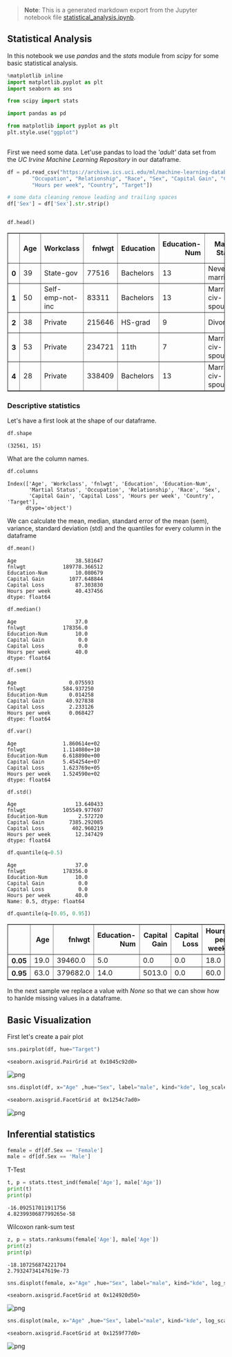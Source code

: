 >**Note**: This is a generated markdown export from the Jupyter notebook file [statistical_analysis.ipynb](statistical_analysis.ipynb).

## Statistical Analysis

In this notebook we use _pandas_ and the _stats_ module from _scipy_ for some basic statistical analysis.


```python
%matplotlib inline
import matplotlib.pyplot as plt
import seaborn as sns

from scipy import stats 

import pandas as pd

from matplotlib import pyplot as plt
plt.style.use("ggplot")
 
```

First we need some data. Let'use pandas to load the _'adult'_ data set from the _UC Irvine Machine Learning Repository_ in our dataframe.


```python
df = pd.read_csv("https://archive.ics.uci.edu/ml/machine-learning-databases/adult/adult.data", names=["Age", "Workclass", "fnlwgt", "Education", "Education-Num", "Martial Status",
        "Occupation", "Relationship", "Race", "Sex", "Capital Gain", "Capital Loss",
        "Hours per week", "Country", "Target"])

# some data cleaning remove leading and trailing spaces
df['Sex'] = df['Sex'].str.strip()


df.head()
```




<div>
<style scoped>
    .dataframe tbody tr th:only-of-type {
        vertical-align: middle;
    }

    .dataframe tbody tr th {
        vertical-align: top;
    }

    .dataframe thead th {
        text-align: right;
    }
</style>
<table border="1" class="dataframe">
  <thead>
    <tr style="text-align: right;">
      <th></th>
      <th>Age</th>
      <th>Workclass</th>
      <th>fnlwgt</th>
      <th>Education</th>
      <th>Education-Num</th>
      <th>Martial Status</th>
      <th>Occupation</th>
      <th>Relationship</th>
      <th>Race</th>
      <th>Sex</th>
      <th>Capital Gain</th>
      <th>Capital Loss</th>
      <th>Hours per week</th>
      <th>Country</th>
      <th>Target</th>
    </tr>
  </thead>
  <tbody>
    <tr>
      <th>0</th>
      <td>39</td>
      <td>State-gov</td>
      <td>77516</td>
      <td>Bachelors</td>
      <td>13</td>
      <td>Never-married</td>
      <td>Adm-clerical</td>
      <td>Not-in-family</td>
      <td>White</td>
      <td>Male</td>
      <td>2174</td>
      <td>0</td>
      <td>40</td>
      <td>United-States</td>
      <td>&lt;=50K</td>
    </tr>
    <tr>
      <th>1</th>
      <td>50</td>
      <td>Self-emp-not-inc</td>
      <td>83311</td>
      <td>Bachelors</td>
      <td>13</td>
      <td>Married-civ-spouse</td>
      <td>Exec-managerial</td>
      <td>Husband</td>
      <td>White</td>
      <td>Male</td>
      <td>0</td>
      <td>0</td>
      <td>13</td>
      <td>United-States</td>
      <td>&lt;=50K</td>
    </tr>
    <tr>
      <th>2</th>
      <td>38</td>
      <td>Private</td>
      <td>215646</td>
      <td>HS-grad</td>
      <td>9</td>
      <td>Divorced</td>
      <td>Handlers-cleaners</td>
      <td>Not-in-family</td>
      <td>White</td>
      <td>Male</td>
      <td>0</td>
      <td>0</td>
      <td>40</td>
      <td>United-States</td>
      <td>&lt;=50K</td>
    </tr>
    <tr>
      <th>3</th>
      <td>53</td>
      <td>Private</td>
      <td>234721</td>
      <td>11th</td>
      <td>7</td>
      <td>Married-civ-spouse</td>
      <td>Handlers-cleaners</td>
      <td>Husband</td>
      <td>Black</td>
      <td>Male</td>
      <td>0</td>
      <td>0</td>
      <td>40</td>
      <td>United-States</td>
      <td>&lt;=50K</td>
    </tr>
    <tr>
      <th>4</th>
      <td>28</td>
      <td>Private</td>
      <td>338409</td>
      <td>Bachelors</td>
      <td>13</td>
      <td>Married-civ-spouse</td>
      <td>Prof-specialty</td>
      <td>Wife</td>
      <td>Black</td>
      <td>Female</td>
      <td>0</td>
      <td>0</td>
      <td>40</td>
      <td>Cuba</td>
      <td>&lt;=50K</td>
    </tr>
  </tbody>
</table>
</div>



### Descriptive statistics 

Let's have a first look at the shape of our dataframe.


```python
df.shape
```




    (32561, 15)



What are the column names.


```python
df.columns
```




    Index(['Age', 'Workclass', 'fnlwgt', 'Education', 'Education-Num',
           'Martial Status', 'Occupation', 'Relationship', 'Race', 'Sex',
           'Capital Gain', 'Capital Loss', 'Hours per week', 'Country', 'Target'],
          dtype='object')



We can calculate the mean, median, standard error of the mean (sem), variance, standard deviation (std) and the quantiles for every column in the dataframe


```python
df.mean()
```




    Age                   38.581647
    fnlwgt            189778.366512
    Education-Num         10.080679
    Capital Gain        1077.648844
    Capital Loss          87.303830
    Hours per week        40.437456
    dtype: float64




```python
df.median()
```




    Age                   37.0
    fnlwgt            178356.0
    Education-Num         10.0
    Capital Gain           0.0
    Capital Loss           0.0
    Hours per week        40.0
    dtype: float64




```python
df.sem()
```




    Age                 0.075593
    fnlwgt            584.937250
    Education-Num       0.014258
    Capital Gain       40.927838
    Capital Loss        2.233126
    Hours per week      0.068427
    dtype: float64




```python
df.var()
```




    Age               1.860614e+02
    fnlwgt            1.114080e+10
    Education-Num     6.618890e+00
    Capital Gain      5.454254e+07
    Capital Loss      1.623769e+05
    Hours per week    1.524590e+02
    dtype: float64




```python
df.std()
```




    Age                   13.640433
    fnlwgt            105549.977697
    Education-Num          2.572720
    Capital Gain        7385.292085
    Capital Loss         402.960219
    Hours per week        12.347429
    dtype: float64




```python
df.quantile(q=0.5)
```




    Age                   37.0
    fnlwgt            178356.0
    Education-Num         10.0
    Capital Gain           0.0
    Capital Loss           0.0
    Hours per week        40.0
    Name: 0.5, dtype: float64




```python
df.quantile(q=[0.05, 0.95])
```




<div>
<style scoped>
    .dataframe tbody tr th:only-of-type {
        vertical-align: middle;
    }

    .dataframe tbody tr th {
        vertical-align: top;
    }

    .dataframe thead th {
        text-align: right;
    }
</style>
<table border="1" class="dataframe">
  <thead>
    <tr style="text-align: right;">
      <th></th>
      <th>Age</th>
      <th>fnlwgt</th>
      <th>Education-Num</th>
      <th>Capital Gain</th>
      <th>Capital Loss</th>
      <th>Hours per week</th>
    </tr>
  </thead>
  <tbody>
    <tr>
      <th>0.05</th>
      <td>19.0</td>
      <td>39460.0</td>
      <td>5.0</td>
      <td>0.0</td>
      <td>0.0</td>
      <td>18.0</td>
    </tr>
    <tr>
      <th>0.95</th>
      <td>63.0</td>
      <td>379682.0</td>
      <td>14.0</td>
      <td>5013.0</td>
      <td>0.0</td>
      <td>60.0</td>
    </tr>
  </tbody>
</table>
</div>



In the next sample we replace a value with _None_ so that we can show how to hanlde missing values in a dataframe.

## Basic Visualization

First let's create a pair plot


```python
sns.pairplot(df, hue="Target")
```




    <seaborn.axisgrid.PairGrid at 0x1045c92d0>




    
![png](statistical_analysis_files/statistical_analysis_21_1.png)
    



```python
sns.displot(df, x="Age" ,hue="Sex", label="male", kind="kde", log_scale=False)
```




    <seaborn.axisgrid.FacetGrid at 0x1254c7ad0>




    
![png](statistical_analysis_files/statistical_analysis_22_1.png)
    


## Inferential statistics


```python
female = df[df.Sex == 'Female']
male = df[df.Sex == 'Male']

```

T-Test


```python
t, p = stats.ttest_ind(female['Age'], male['Age'])
print(t)
print(p)
```

    -16.092517011911756
    4.8239930687799265e-58


Wilcoxon rank-sum test 


```python
z, p = stats.ranksums(female['Age'], male['Age'])
print(z)
print(p)
```

    -18.107256874221704
    2.79324734147619e-73



```python
sns.displot(female, x="Age" ,hue="Sex", label="male", kind="kde", log_scale=False)
```




    <seaborn.axisgrid.FacetGrid at 0x124920d50>




    
![png](statistical_analysis_files/statistical_analysis_29_1.png)
    



```python
sns.displot(male, x="Age" ,hue="Sex", label="male", kind="kde", log_scale=False)
```




    <seaborn.axisgrid.FacetGrid at 0x1259f77d0>




    
![png](statistical_analysis_files/statistical_analysis_30_1.png)
    
